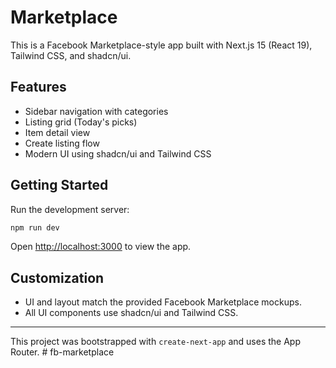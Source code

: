 # Marketplace

This is a Facebook Marketplace-style app built with Next.js 15 (React 19), Tailwind CSS, and shadcn/ui.

## Features

- Sidebar navigation with categories
- Listing grid (Today's picks)
- Item detail view
- Create listing flow
- Modern UI using shadcn/ui and Tailwind CSS

## Getting Started

Run the development server:

```bash
npm run dev
```

Open [http://localhost:3000](http://localhost:3000) to view the app.

## Customization

- UI and layout match the provided Facebook Marketplace mockups.
- All UI components use shadcn/ui and Tailwind CSS.

---

This project was bootstrapped with `create-next-app` and uses the App Router.
#   f b - m a r k e t p l a c e  
 